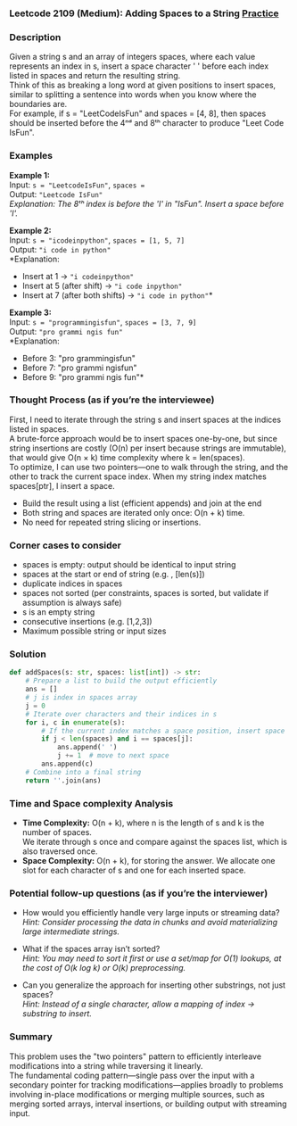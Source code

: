 ### Leetcode 2109 (Medium): Adding Spaces to a String [Practice](https://leetcode.com/problems/adding-spaces-to-a-string)

### Description  
Given a string s and an array of integers spaces, where each value represents an index in s, insert a space character ' ' before each index listed in spaces and return the resulting string.  
Think of this as breaking a long word at given positions to insert spaces, similar to splitting a sentence into words when you know where the boundaries are.  
For example, if s = "LeetCodeIsFun" and spaces = [4, 8], then spaces should be inserted before the 4ⁿᵈ and 8ᵗʰ character to produce "Leet Code IsFun".

### Examples  

**Example 1:**  
Input: `s = "LeetcodeIsFun"`, `spaces = `  
Output: `"Leetcode IsFun"`  
*Explanation: The 8ᵗʰ index is before the 'I' in "IsFun". Insert a space before 'I'.*

**Example 2:**  
Input: `s = "icodeinpython"`, `spaces = [1, 5, 7]`  
Output: `"i code in python"`  
*Explanation:  
- Insert at 1 → `"i codeinpython"`  
- Insert at 5 (after shift) → `"i code inpython"`  
- Insert at 7 (after both shifts) → `"i code in python"`*

**Example 3:**  
Input: `s = "programmingisfun"`, `spaces = [3, 7, 9]`  
Output: `"pro grammi ngis fun"`  
*Explanation:  
- Before 3: "pro grammingisfun"  
- Before 7: "pro grammi ngisfun"  
- Before 9: "pro grammi ngis fun"*

### Thought Process (as if you’re the interviewee)  
First, I need to iterate through the string s and insert spaces at the indices listed in spaces.  
A brute-force approach would be to insert spaces one-by-one, but since string insertions are costly (O(n) per insert because strings are immutable), that would give O(n × k) time complexity where k = len(spaces).  
To optimize, I can use two pointers—one to walk through the string, and the other to track the current space index. When my string index matches spaces[ptr], I insert a space.  
- Build the result using a list (efficient appends) and join at the end  
- Both string and spaces are iterated only once: O(n + k) time.  
- No need for repeated string slicing or insertions.

### Corner cases to consider  
- spaces is empty: output should be identical to input string  
- spaces at the start or end of string (e.g. , [len(s)])  
- duplicate indices in spaces  
- spaces not sorted (per constraints, spaces is sorted, but validate if assumption is always safe)  
- s is an empty string  
- consecutive insertions (e.g. [1,2,3])  
- Maximum possible string or input sizes

### Solution

```python
def addSpaces(s: str, spaces: list[int]) -> str:
    # Prepare a list to build the output efficiently
    ans = []
    # j is index in spaces array
    j = 0
    # Iterate over characters and their indices in s
    for i, c in enumerate(s):
        # If the current index matches a space position, insert space
        if j < len(spaces) and i == spaces[j]:
            ans.append(' ')
            j += 1  # move to next space
        ans.append(c)
    # Combine into a final string
    return ''.join(ans)
```

### Time and Space complexity Analysis  

- **Time Complexity:** O(n + k), where n is the length of s and k is the number of spaces.  
  We iterate through s once and compare against the spaces list, which is also traversed once.
- **Space Complexity:** O(n + k), for storing the answer. We allocate one slot for each character of s and one for each inserted space.

### Potential follow-up questions (as if you’re the interviewer)  

- How would you efficiently handle very large inputs or streaming data?  
  *Hint: Consider processing the data in chunks and avoid materializing large intermediate strings.*

- What if the spaces array isn’t sorted?  
  *Hint: You may need to sort it first or use a set/map for O(1) lookups, at the cost of O(k log k) or O(k) preprocessing.*

- Can you generalize the approach for inserting other substrings, not just spaces?  
  *Hint: Instead of a single character, allow a mapping of index → substring to insert.*

### Summary
This problem uses the "two pointers" pattern to efficiently interleave modifications into a string while traversing it linearly.  
The fundamental coding pattern—single pass over the input with a secondary pointer for tracking modifications—applies broadly to problems involving in-place modifications or merging multiple sources, such as merging sorted arrays, interval insertions, or building output with streaming input.